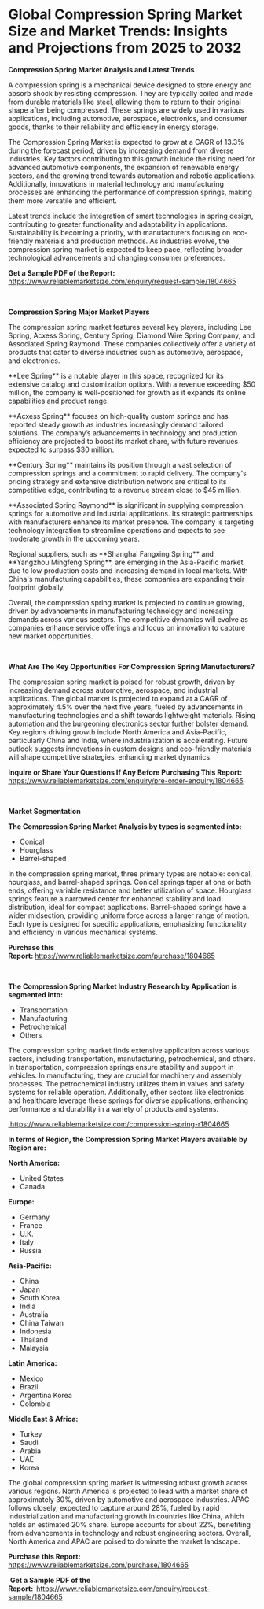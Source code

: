 <p><h1>Global Compression Spring Market Size and Market Trends: Insights and Projections from 2025 to 2032</h1></p><p><strong>Compression Spring Market Analysis and Latest Trends</strong></p>
<p><p>A compression spring is a mechanical device designed to store energy and absorb shock by resisting compression. They are typically coiled and made from durable materials like steel, allowing them to return to their original shape after being compressed. These springs are widely used in various applications, including automotive, aerospace, electronics, and consumer goods, thanks to their reliability and efficiency in energy storage.</p><p>The Compression Spring Market is expected to grow at a CAGR of 13.3% during the forecast period, driven by increasing demand from diverse industries. Key factors contributing to this growth include the rising need for advanced automotive components, the expansion of renewable energy sectors, and the growing trend towards automation and robotic applications. Additionally, innovations in material technology and manufacturing processes are enhancing the performance of compression springs, making them more versatile and efficient.</p><p>Latest trends include the integration of smart technologies in spring design, contributing to greater functionality and adaptability in applications. Sustainability is becoming a priority, with manufacturers focusing on eco-friendly materials and production methods. As industries evolve, the compression spring market is expected to keep pace, reflecting broader technological advancements and changing consumer preferences.</p></p>
<p><strong>Get a Sample PDF of the Report:&nbsp;</strong> <a href="https://www.reliablemarketsize.com/enquiry/request-sample/1804665?utm_campaign=3017&utm_medium=2&utm_source=Github&utm_content=ia&utm_term=16042025&utm_id=compression-spring">https://www.reliablemarketsize.com/enquiry/request-sample/1804665</a></p>
<p>&nbsp;</p>
<p><strong>Compression Spring Major Market Players</strong></p>
<p><p>The compression spring market features several key players, including Lee Spring, Acxess Spring, Century Spring, Diamond Wire Spring Company, and Associated Spring Raymond. These companies collectively offer a variety of products that cater to diverse industries such as automotive, aerospace, and electronics.</p><p>**Lee Spring** is a notable player in this space, recognized for its extensive catalog and customization options. With a revenue exceeding $50 million, the company is well-positioned for growth as it expands its online capabilities and product range.</p><p>**Acxess Spring** focuses on high-quality custom springs and has reported steady growth as industries increasingly demand tailored solutions. The company’s advancements in technology and production efficiency are projected to boost its market share, with future revenues expected to surpass $30 million.</p><p>**Century Spring** maintains its position through a vast selection of compression springs and a commitment to rapid delivery. The company's pricing strategy and extensive distribution network are critical to its competitive edge, contributing to a revenue stream close to $45 million.</p><p>**Associated Spring Raymond** is significant in supplying compression springs for automotive and industrial applications. Its strategic partnerships with manufacturers enhance its market presence. The company is targeting technology integration to streamline operations and expects to see moderate growth in the upcoming years.</p><p>Regional suppliers, such as **Shanghai Fangxing Spring** and **Yangzhou Mingfeng Spring**, are emerging in the Asia-Pacific market due to low production costs and increasing demand in local markets. With China's manufacturing capabilities, these companies are expanding their footprint globally. </p><p>Overall, the compression spring market is projected to continue growing, driven by advancements in manufacturing technology and increasing demands across various sectors. The competitive dynamics will evolve as companies enhance service offerings and focus on innovation to capture new market opportunities.</p></p>
<p>&nbsp;</p>
<p><strong>What Are The Key Opportunities For Compression Spring Manufacturers?</strong></p>
<p><p>The compression spring market is poised for robust growth, driven by increasing demand across automotive, aerospace, and industrial applications. The global market is projected to expand at a CAGR of approximately 4.5% over the next five years, fueled by advancements in manufacturing technologies and a shift towards lightweight materials. Rising automation and the burgeoning electronics sector further bolster demand. Key regions driving growth include North America and Asia-Pacific, particularly China and India, where industrialization is accelerating. Future outlook suggests innovations in custom designs and eco-friendly materials will shape competitive strategies, enhancing market dynamics.</p></p>
<p><strong>Inquire or Share Your Questions If Any Before Purchasing This Report:</strong> <a href="https://www.reliablemarketsize.com/enquiry/pre-order-enquiry/1804665?utm_campaign=3017&utm_medium=2&utm_source=Github&utm_content=ia&utm_term=16042025&utm_id=compression-spring">https://www.reliablemarketsize.com/enquiry/pre-order-enquiry/1804665</a></p>
<p>&nbsp;</p>
<p><strong>Market Segmentation</strong></p>
<p><strong>The Compression Spring Market Analysis by types is segmented into:</strong></p>
<p><ul><li>Conical</li><li>Hourglass</li><li>Barrel-shaped</li></ul></p>
<p><p>In the compression spring market, three primary types are notable: conical, hourglass, and barrel-shaped springs. Conical springs taper at one or both ends, offering variable resistance and better utilization of space. Hourglass springs feature a narrowed center for enhanced stability and load distribution, ideal for compact applications. Barrel-shaped springs have a wider midsection, providing uniform force across a larger range of motion. Each type is designed for specific applications, emphasizing functionality and efficiency in various mechanical systems.</p></p>
<p><strong>Purchase this Report:&nbsp;</strong><a href="https://www.reliablemarketsize.com/purchase/1804665?utm_campaign=3017&utm_medium=2&utm_source=Github&utm_content=ia&utm_term=16042025&utm_id=compression-spring">https://www.reliablemarketsize.com/purchase/1804665</a></p>
<p>&nbsp;</p>
<p><strong>The Compression Spring Market Industry Research by Application is segmented into:</strong></p>
<p><ul><li>Transportation</li><li>Manufacturing</li><li>Petrochemical</li><li>Others</li></ul></p>
<p><p>The compression spring market finds extensive application across various sectors, including transportation, manufacturing, petrochemical, and others. In transportation, compression springs ensure stability and support in vehicles. In manufacturing, they are crucial for machinery and assembly processes. The petrochemical industry utilizes them in valves and safety systems for reliable operation. Additionally, other sectors like electronics and healthcare leverage these springs for diverse applications, enhancing performance and durability in a variety of products and systems.</p></p>
<p><a href="https://www.reliablemarketsize.com/compression-spring-r1804665?utm_campaign=3017&utm_medium=2&utm_source=Github&utm_content=ia&utm_term=16042025&utm_id=compression-spring">&nbsp;https://www.reliablemarketsize.com/compression-spring-r1804665</a></p>
<p><strong>In terms of Region, the Compression Spring Market Players available by Region are:</strong></p>
<p>
    <p> <strong> North America: </strong>
        <ul>
            <li>United States</li>
            <li>Canada</li>
        </ul>
        </p> 
    <p> <strong> Europe: </strong>
        <ul>
            <li>Germany</li>
            <li>France</li>
            <li>U.K.</li>
            <li>Italy</li>
            <li>Russia</li>
        </ul>
        </p> 
    <p> <strong> Asia-Pacific: </strong>
        <ul>
            <li>China</li>
            <li>Japan</li>
            <li>South Korea</li>
            <li>India</li>
            <li>Australia</li>
            <li>China Taiwan</li>
            <li>Indonesia</li>
            <li>Thailand</li>
            <li>Malaysia</li>
        </ul>
        </p> 
    <p> <strong> Latin America: </strong>
        <ul>
            <li>Mexico</li>
            <li>Brazil</li>
            <li>Argentina Korea</li>
            <li>Colombia</li>
        </ul>
        </p> 
    <p> <strong> Middle East & Africa: </strong>
        <ul>
            <li>Turkey</li>
            <li>Saudi</li>
            <li>Arabia</li>
            <li>UAE</li>
            <li>Korea</li>
        </ul>
    </p>
    </p>
<p><p>The global compression spring market is witnessing robust growth across various regions. North America is projected to lead with a market share of approximately 30%, driven by automotive and aerospace industries. APAC follows closely, expected to capture around 28%, fueled by rapid industrialization and manufacturing growth in countries like China, which holds an estimated 20% share. Europe accounts for about 22%, benefiting from advancements in technology and robust engineering sectors. Overall, North America and APAC are poised to dominate the market landscape.</p></p>
<p><strong>Purchase this Report: </strong><a href="https://www.reliablemarketsize.com/purchase/1804665?utm_campaign=3017&utm_medium=2&utm_source=Github&utm_content=ia&utm_term=16042025&utm_id=compression-spring">https://www.reliablemarketsize.com/purchase/1804665</a></p>
<p>&nbsp;<strong>Get a Sample PDF of the Report:&nbsp;&nbsp;</strong><a href="https://www.reliablemarketsize.com/enquiry/request-sample/1804665?utm_campaign=3017&utm_medium=2&utm_source=Github&utm_content=ia&utm_term=16042025&utm_id=compression-spring">https://www.reliablemarketsize.com/enquiry/request-sample/1804665</a></p>
<p><strong></strong></p>
<p><p></p><p></p><p></p></p>
